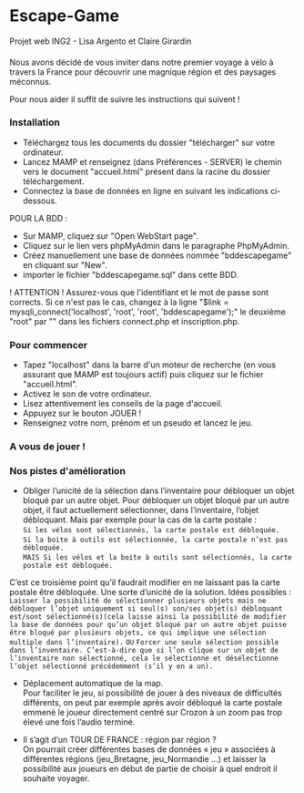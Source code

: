 # Escape-Game
Projet web ING2 - Lisa Argento et Claire Girardin

####
Nous avons décidé de vous inviter dans notre premier voyage à vélo à travers la France pour découvrir une magnique région et des paysages méconnus.

Pour nous aider il suffit de suivre les instructions qui suivent !


### Installation
- Téléchargez tous les documents du dossier "télécharger" sur votre ordinateur.
- Lancez MAMP et renseignez (dans Préférences - SERVER) le chemin vers le document "accueil.html" présent dans la racine du dossier téléchargement.
- Connectez la base de données en ligne en suivant les indications ci-dessous.

POUR LA BDD :
- Sur MAMP, cliquez sur "Open WebStart page".
- Cliquez sur le lien vers phpMyAdmin dans le paragraphe PhpMyAdmin.
- Créez manuellement une base de données nommée "bddescapegame" en cliquant sur "New".
- importer le fichier "bddescapegame.sql" dans cette BDD.


! ATTENTION !
Assurez-vous que l'identifiant et le mot de passe sont corrects.
Si ce n'est pas le cas, changez à la ligne "$link = mysqli_connect('localhost', 'root', 'root', 'bddescapegame');" le deuxième "root" par "" dans les fichiers connect.php et inscription.php.



### Pour commencer
- Tapez "localhost" dans la barre d'un moteur de recherche (en vous assurant que MAMP est toujours actif) puis cliquez sur le fichier "accueil.html".
- Activez le son de votre ordinateur.
- Lisez attentivement les conseils de la page d'accueil.
- Appuyez sur le bouton JOUER !
- Renseignez votre nom, prénom et un pseudo et lancez le jeu.

### A vous de jouer !




### Nos pistes d'amélioration

- Obliger l’unicité de la sélection dans l’inventaire pour débloquer un objet bloqué par un autre objet.
Pour débloquer un objet bloqué par un autre objet, il faut actuellement sélectionner, dans l’inventaire, l’objet débloquant.
Mais par exemple pour la cas de la carte postale :  
`Si les vélos sont sélectionnés, la carte postale est débloquée.`  
`Si la boite à outils est sélectionnée, la carte postale n’est pas débloquée.`  
`MAIS Si les vélos et la boite à outils sont sélectionnés, la carte postale est débloquée.`

C’est ce troisième point qu’il faudrait modifier en ne laissant pas la carte postale être débloquée. Une sorte d’unicité de la solution.
Idées possibles :  
`Laisser la possibilité de sélectionner plusieurs objets mais ne débloquer l’objet uniquement si seul(s) son/ses objet(s) débloquant est/sont sélectionné(s)(cela laisse ainsi la possibilité de modifier la base de données pour qu’un objet bloqué par un autre objet puisse être bloqué par plusieurs objets, ce qui implique une sélection multiple dans l’inventaire).`
`OU`
`Forcer une seule sélection possible dans l’inventaire. C’est-à-dire que si l’on clique sur un objet de l’inventaire non sélectionné, cela le sélectionne et désélectionne l’objet sélectionné précédemment (s’il y en a un).`



- Déplacement automatique de la map.  
Pour faciliter le jeu, si possibilité de jouer à des niveaux de difficultés différents, on peut par exemple après avoir débloqué la carte postale emmené le joueur directement centré sur Crozon à un zoom pas trop élevé une fois l’audio terminé.


- Il s’agit d’un TOUR DE FRANCE : région par région ?  
On pourrait créer différentes bases de données « jeu » associées à différentes régions (jeu_Bretagne, jeu_Normandie …) et laisser la possibilité aux joueurs en début de partie de choisir à quel endroit il souhaite voyager.
